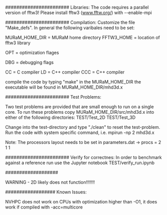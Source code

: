 #######################
Libraries:
The code requires a parallel version of fftw3! Please install fftw3 (www.fftw.org/) with --enable-mpi

#######################
Compilation:
Customize the file "Make_defs". In general the following varibales need to be set:

MURaM_HOME_DIR = MURaM home directory
FFTW3_HOME = location of fftw3 library

OPT = optimization flages

DBG = debugging flags

CC     = C compiler
LD     = C++ compiler
CCC    = C++ compiler

compile the code by typing "make" in the MURaM_HOME_DIR
the executable will be found in MURaM_HOME_DIR/mhd3d.x

#######################
Test Problems:

Two test problems are provided that are small enough to run on a single core. To run these problems copy
MURaM_HOME_DIR/src/mhd3d.x into either of the following directories:
TEST/Test_2D
TEST/Test_3D

Change into the test-directory and type "./clean" to reset the test-problem. Run the code with system specific
command, i.e. mpirun -np 2 mhd3d.x

Note: The processors layout needs to be set in parameters.dat -> procs = 2 1 1

#######################
Verify for correctnes:
In order to benchmark against a reference run use the Jupyter notebook TEST/verify_run.ipynb

###################

WARNING - 2D likely does not function!!!!!!!

##################
Known Issues:

NVHPC does not work on CPUs with optimization higher than -O1, it does work if compiled with -acc=multicore 
